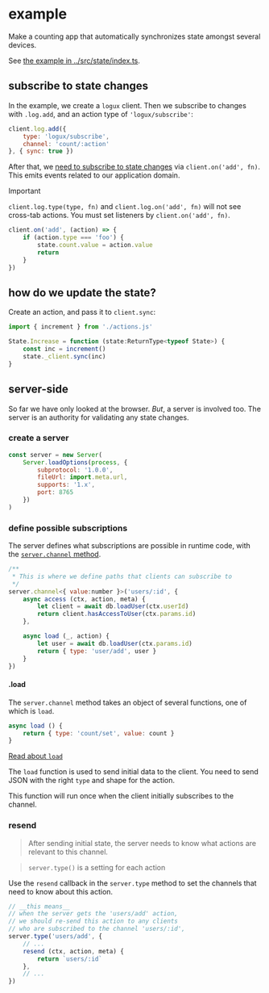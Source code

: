 # example

Make a counting app that automatically synchronizes state amongst
several devices.

See [the example in ../src/state/index.ts](../src/state//index.ts).

## subscribe to state changes
In the example, we create a `logux` client. Then we subscribe to changes with
`.log.add`, and an action type of `'logux/subscribe'`:

```js
client.log.add({
    type: 'logux/subscribe',
    channel: 'count/:action'
}, { sync: true })
```

After that, we [need to subscribe to state changes](https://logux.org/guide/concepts/action/#sending-actions-to-another-browser-tab)
via `client.on('add', fn)`. This emits events related to our application domain.

> [!IMPORTANT]
> `client.log.type(type, fn)` and `client.log.on('add', fn)` will not see
> cross-tab actions. You must set listeners by `client.on('add', fn)`.

```js
client.on('add', (action) => {
    if (action.type === 'foo') {
        state.count.value = action.value
        return
    }
})
```

## how do we update the state?

Create an action, and pass it to `client.sync`:

```js
import { increment } from './actions.js'

State.Increase = function (state:ReturnType<typeof State>) {
    const inc = increment()
    state._client.sync(inc)
}
```

## server-side
So far we have only looked at the browser. *But*, a server is involved too. The
server is an authority for validating any state changes.

### create a server

```js
const server = new Server(
    Server.loadOptions(process, {
        subprotocol: '1.0.0',
        fileUrl: import.meta.url,
        supports: '1.x',
        port: 8765
    })
)
```

### define possible subscriptions
The server defines what subscriptions are possible in runtime code, with the
[`server.channel` method](https://logux.org/guide/concepts/subscription/).

```js
/**
 * This is where we define paths that clients can subscribe to
 */
server.channel<{ value:number }>('users/:id', {
    async access (ctx, action, meta) {
        let client = await db.loadUser(ctx.userId)
        return client.hasAccessToUser(ctx.params.id)
    },

    async load (_, action) {
        let user = await db.loadUser(ctx.params.id)
        return { type: 'user/add', user }
    }
})
```

#### .load

The `server.channel` method takes an object of several functions, one of which
is `load`.

```js
async load () {
    return { type: 'count/set', value: count }
}
```

[Read about `load`](https://logux.org/guide/architecture/practice/#subscriptions)

The `load` function is used to send initial data to the client. You need to
send JSON with the right `type` and shape for the action.

This function will run once when the client initially subscribes to the channel.

### resend

> After sending initial state, the server needs to know what actions are
> relevant to this channel.

> `server.type()` is a setting for each action

Use the `resend` callback in the `server.type` method to set the channels that
need to know about this action.

```js
// __this means__
// when the server gets the 'users/add' action,
// we should re-send this action to any clients
// who are subscribed to the channel 'users/:id',
server.type('users/add', {
    // ...
    resend (ctx, action, meta) {
        return `users/:id`
    },
    // ...
})
```
